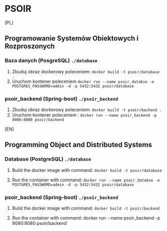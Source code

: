 # PSOIR 

[PL]
## Programowanie Systemów Obiektowych i Rozproszonych

### Baza danych (PosgreSQL) `./database`
1. Zbuduj obraz dockerowy poleceniem: `docker build -t psoir/database .`
2. Uruchom kontener poleceniem `docker run --name psoir_databse -e POSTGRES_PASSWORD=admin -d -p 5432:5432 psoir/database`

### psoir_backend (Spring-boot) `./psoir_backend`
1. Zbuduj obraz dockerowy poleceniem:
    `docker build -t psoir/backend .`
2. Uruchom kontener poleceniem : `docker run --name psoir_backend -p 8080:8080 psoir/backend`


[EN]
## Programming Object and Distributed Systems

### Database (PostgreSQL) `./database`
1. Build the docker image with command: `docker build -t psoir/database .`
2. Run the container with command: `docker run --name psoir_databse -e POSTGRES_PASSWORD=admin -d -p 5432:5432 psoir/database`

### psoir_backend (Spring-boot) `./psoir_backend`
1. Build the docker image with command: `docker build -t psoir/backend .`
2. Run the container with command: docker run --name psoir_backend -p 8080:8080 psoir/backend`

